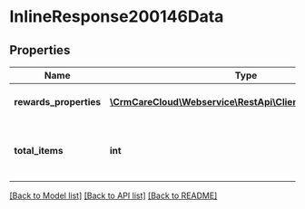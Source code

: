 # InlineResponse200146Data

## Properties
Name | Type | Description | Notes
------------ | ------------- | ------------- | -------------
**rewards_properties** | [**\CrmCareCloud\Webservice\RestApi\Client\Model\Property[]**](Property.md) | List of all reward properties. | [optional] 
**total_items** | **int** | The number of all found reward properties. | [optional] 

[[Back to Model list]](../../README.md#documentation-for-models) [[Back to API list]](../../README.md#documentation-for-api-endpoints) [[Back to README]](../../README.md)


